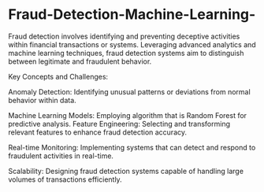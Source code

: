 # Fraud-Detection-Machine-Learning-
Fraud detection involves identifying and preventing deceptive activities within financial transactions or systems. Leveraging advanced analytics and machine learning techniques, fraud detection systems aim to distinguish between legitimate and fraudulent behavior.




Key Concepts and Challenges:

Anomaly Detection: Identifying unusual patterns or deviations from normal behavior within
data.


Machine Learning Models: Employing algorithm that is Random Forest for predictive analysis.
Feature Engineering: Selecting and transforming relevant features to enhance fraud
detection accuracy.


Real-time Monitoring: Implementing systems that can detect and respond to fraudulent
activities in real-time.


Scalability: Designing fraud detection systems capable of handling large volumes of
transactions efficiently.
